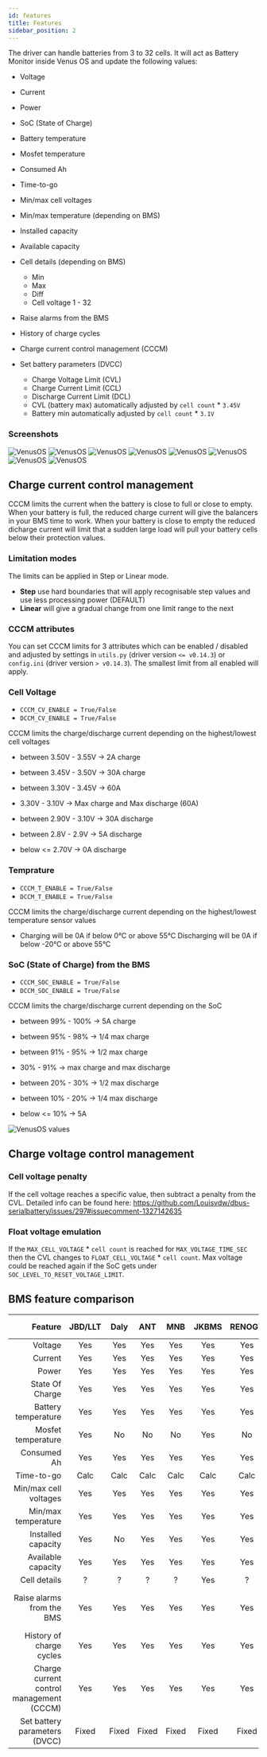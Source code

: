 ```yaml
---
id: features
title: Features
sidebar_position: 2
---
```


The driver can handle batteries from 3 to 32 cells. It will act as Battery Monitor inside Venus OS and update the following values:

* Voltage
* Current
* Power
* SoC (State of Charge)
* Battery temperature
* Mosfet temperature
* Consumed Ah
* Time-to-go

* Min/max cell voltages
* Min/max temperature (depending on BMS)
* Installed capacity
* Available capacity

* Cell details (depending on BMS)
  * Min
  * Max
  * Diff
  * Cell voltage 1 - 32

* Raise alarms from the BMS

* History of charge cycles

* Charge current control management (CCCM)

* Set battery parameters (DVCC)
  * Charge Voltage Limit (CVL)
  * Charge Current Limit (CCL)
  * Discharge Current Limit (DCL)
  * CVL (battery max) automatically adjusted by `cell count` \* `3.45V`
  * Battery min automatically adjusted by `cell count` \* `3.1V`

### Screenshots

![VenusOS](../../screenshots/venus-os_003.png)
![VenusOS](../../screenshots/venus-os_005.png)
![VenusOS](../../screenshots/venus-os_006.png)
![VenusOS](../../screenshots/venus-os_007.png)
![VenusOS](../../screenshots/venus-os_008.png)
![VenusOS](../../screenshots/venus-os_009.png)
![VenusOS](../../screenshots/venus-os_010.png)
![VenusOS](../../screenshots/venus-os_013.png)


## Charge current control management
CCCM limits the current when the battery is close to full or close to empty.
When your battery is full, the reduced charge current will give the balancers in your BMS time to work.
When your battery is close to empty the reduced dicharge current will limit that a sudden large load will pull your battery cells below their protection values.

### Limitation modes
The limits can be applied in Step or Linear mode.
* **Step** use hard boundaries that will apply recognisable step values and use less processing power (DEFAULT)
* **Linear** will give a gradual change from one limit range to the next

### CCCM attributes
You can set CCCM limits for 3 attributes which can be enabled / disabled and adjusted by settings in `utils.py` (driver version `<= v0.14.3`) or `config.ini` (driver version `> v0.14.3`).
The smallest limit from all enabled will apply.

### Cell Voltage
* `CCCM_CV_ENABLE = True/False`
* `DCCM_CV_ENABLE = True/False`

CCCM limits the charge/discharge current depending on the highest/lowest cell voltages

* between 3.50V - 3.55V &rarr; 2A charge
* between 3.45V - 3.50V &rarr; 30A charge
* between 3.30V - 3.45V &rarr; 60A

* 3.30V - 3.10V &rarr; Max charge and Max discharge (60A)

* between 2.90V - 3.10V &rarr; 30A discharge
* between 2.8V - 2.9V &rarr; 5A discharge
* below <= 2.70V &rarr; 0A discharge

### Temprature

* `CCCM_T_ENABLE = True/False`
* `DCCM_T_ENABLE = True/False`

CCCM limits the charge/discharge current depending on the highest/lowest temperature sensor values
* Charging will be 0A if below 0°C or above 55°C
Discharging will be 0A if below -20°C or above 55°C

### SoC (State of Charge) from the BMS
* `CCCM_SOC_ENABLE = True/False`
* `DCCM_SOC_ENABLE = True/False`

CCCM limits the charge/discharge current depending on the SoC

* between 99% - 100% &rarr; 5A charge
* between 95% - 98% &rarr; 1/4 max charge
* between 91% - 95% &rarr; 1/2 max charge

* 30% - 91% &rarr; max charge and max discharge

* between 20% - 30% &rarr; 1/2 max discharge
* between 10% - 20% &rarr; 1/4 max discharge
* below <= 10% &rarr; 5A

![VenusOS values](../../screenshots/vrm-charge-limits.png)

## Charge voltage control management

### Cell voltage penalty
If the cell voltage reaches a specific value, then subtract a penalty from the CVL.
Detailed info can be found here: https://github.com/Louisvdw/dbus-serialbattery/issues/297#issuecomment-1327142635
### Float voltage emulation
If the `MAX_CELL_VOLTAGE` \* `cell count` is reached for `MAX_VOLTAGE_TIME_SEC` then the CVL changes to `FLOAT_CELL_VOLTAGE` \* `cell count`. Max voltage could be reached again if the SoC gets under `SOC_LEVEL_TO_RESET_VOLTAGE_LIMIT`.

## BMS feature comparison
| Feature | JBD/LLT | Daly | ANT | MNB | JKBMS | RENOGY | TIAN/LIFE Power | ECS |
| ---: | :---: | :---: | :---: | :---: | :---: | :---: | :---: | :---: |
| Voltage | Yes | Yes | Yes | Yes | Yes | Yes | Yes | Yes |
| Current | Yes | Yes | Yes | Yes | Yes | Yes | Yes | Yes |
| Power | Yes | Yes | Yes | Yes | Yes | Yes | Yes | Yes |
| State Of Charge | Yes | Yes | Yes | Yes | Yes | Yes | Yes | Yes |
| Battery temperature | Yes | Yes | Yes | Yes | Yes | Yes | Yes | Yes |
| Mosfet temperature | Yes | No | No | No | Yes | No | No | No |
| Consumed Ah | Yes | Yes | Yes | Yes | Yes | Yes | Yes | Yes |
| Time-to-go | Calc | Calc | Calc | Calc | Calc | Calc | Calc | Calc |
| Min/max cell voltages | Yes | Yes | Yes | Yes | Yes | Yes | Yes | No |
| Min/max temperature | Yes | Yes | Yes | Yes | Yes | Yes | Yes | Yes |
| Installed capacity | Yes | No | Yes | Yes | Yes | Yes | Yes | Yes |
| Available capacity | Yes | Yes | Yes | Yes | Yes | Yes | Yes | Yes |
| Cell details | ? | ? | ? | ? | Yes | ? | ? | ? |
| Raise alarms from the BMS | Yes | Yes | Yes | Yes | Yes | Yes | Yes | Yes (no cells yet) |
| History of charge cycles | Yes | Yes | Yes | Yes | Yes | Yes | Yes | No |
| Charge current control management (CCCM) | Yes | Yes | Yes | Yes | Yes | Yes | Yes | Yes |
| Set battery parameters (DVCC) | Fixed | Fixed | Fixed | Fixed | Fixed | Fixed | Fixed | Yes |
